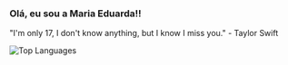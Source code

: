 ### Olá, eu sou a Maria Eduarda!!

"I'm only 17, I don't know anything, but I know I miss you." - Taylor Swift

![Top Languages](https://github-readme-stats.vercel.app/api/top-langs/?username=anuraghazra&hide_progress=true&theme=dracula)
